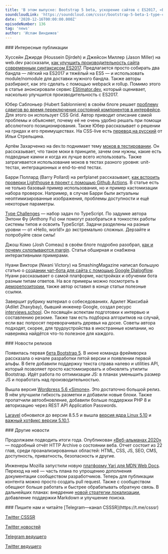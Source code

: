 ```yaml
---
title: 'В этом выпуске: Bootstrap 5 beta, ускорение сайтов с ES2017, «Веб-альманах 2020», задачи по TypeScript и подготовка к интервью в Google.'
soundcloudLink: 'https://soundcloud.com/csssr/bootstrap-5-beta-1-type-challenges-uskorenie-s-es2017-web-almanac-2020-mdn-web-docs-na-yari'
date: '2020-12-16T00:00:00.000Z'
episodeNumber: 136
tag: 'news'
author: 'Ислам Виндижев'
---
```


<ParagraphWithImage imageName="manWithLaptop" imageSide="right">
  ### Интересные публикации

  Хуссейн Джирде (Houssein Djirdeh) и Джейсон Миллер (Jason Miller) на web.dev рассказали, [как улучшить производительность сайта современным синтаксисом ES2017](https://web.dev/publish-modern-javascript/). Предлагается просто собирать два бандла — лёгкий на ES2017 и тяжёлый на ES5 — и использовать module/nomodule для доставки нужного бандла. Также авторы разбирают, как это сделать с помощью webpack и rollup. Помимо этого в статье анонсировали сервис [EStimator.dev](https://estimator.dev/), который оценивает, насколько улучшится производительность с ES2017.
</ParagraphWithImage>

Юбер Саблоньер (Hubert Sablonniere) в своём блоге решает [проблему сдвигов во время переключения состояний компонентов в интерфейсе](https://www.hsablonniere.com/prevent-layout-shifts-with-css-grid-stacks--qcj5jo/). Для этого он использует CSS Grid. Автор приводит описание самой проблемы и объясняет, почему её не очень удобно решать при помощи абсолютного позиционирования. Также Юбер рассказывает о решении на гридах и его преимуществах. На CSS-live есть [перевод на русский](https://css-live.ru/css/ubiraem-sdvigi-v-verstke-nalozheniyem-v-css-grid.html) от Ильи Стрельцина.

Артём Захарченко на dev.to поднимает тему [моков в тестировании](https://dev.to/kettanaito/when-should-i-not-use-mocks-in-testing-544e). Он рассказывает, что такое моки в принципе, зачем они нужны, какие есть подводные камни и когда их лучше всего использовать. Также затрагивается использование моков в тестах разного уровня: unit-тестах, интеграционных и end-to-end тестах.

Барри Поллард (Barry Pollard) на perfplanet рассказывает, [как встроить проверки Lighthouse в проект с помощью Github Actions](https://calendar.perfplanet.com/2020/running-lighthouse-in-github-actions/). В статье есть не только базовый пример использования, но и пример кастомизации набора проверок. Например, в случае Барри были актуальны неоптимизированные изображения, проблемы доступности и ещё некоторые параметры.

[Type Challenges](https://github.com/type-challenges/type-challenges) — набор задач по TypeScript. По задумке автора Энтони Фу (Anthony Fu) они помогут разобраться в тонкостях работы системы типов и освоить TypeScript. Задачи разделены на разные уровни — от «Hello, world!» до экстремально сложных. Дерзайте и попробуйте свои силы!

Джош Комо (Josh Comeau) в своём блоге подробно разобрал, [как и почему схлопываются margin](https://www.joshwcomeau.com/css/rules-of-margin-collapse/). Статья обширная и снабжена интерактивными примерами.

Нуани Виктори (Nwani Victory) на SmashingMagazine написал большую статью о [создании чат-бота для сайта с помощью Google Dialogflow](https://www.smashingmagazine.com/2020/12/conversational-nlp-enabled-chatbot-google-dialogflow/). Нуани рассказывает о самой платформе, настройках и обучении бота разным типам ответов. На все примеры можно посмотреть в [деморепозитории](https://github.com/vickywane/dialogflow-article-server), также автор оставил в конце статьи полезные ссылки.

Завершит рубрику материал о собеседованиях. Адилет Жаксибай (Adilet Zhaxybay), бывший инженер Google, создал ресурс [interviews.school](https://interviews.school/). Он посвящён аспектам подготовки к интервью и составлению резюме. Также там есть подборка алгоритмов на случай, если вас попросят переворачивать деревья на доске. Советы автора подходят, скорее, для трудоустройства в иностранные компании, но наверняка найдётся что-то полезное для каждого.

<ParagraphWithImage imageName="laptopNews" imageSide="right">
  ### Новости релизов

  Появилась первая [бета Bootstrap 5](https://blog.getbootstrap.com/2020/12/07/bootstrap-5-beta-1/). В июне команда фреймворка рассказала о начале разработки пятой версии и появлении первой альфы. В бете добавили поддержку текста справа налево и utilities API, который позволяет просто кастомизировать и обновлять утилиты Bootstrap. Идёт работа по оптимизации JS: в планах уменьшить размер JS и поработать над производительностью.
</ParagraphWithImage>

Вышла версия [Wordpress 5.6 «Simone»](https://wordpress.org/news/2020/12/simone/). Это достаточно большой релиз. В нём улучшили гибкость разметки и добавили новые блоки. Также пропатчили автообновление, добавили больше поддержки PHP 8 и авторизацию через REST API Application Passwords.

[Laravel](https://github.com/laravel/laravel/releases/tag/v8.5.5) обновился до версии 8.5.5 и вышла [версия ядра Linux 5.10](https://lkml.org/lkml/2020/12/13/290) и [важный хотфикс версии 5.10.1](https://lkml.org/lkml/2020/12/14/860).

<ParagraphWithImage imageName="laptopDialog" imageSide="right">
  ### Другие новости

  Продолжаем подводить итоги года. Опубликован [«Веб-альманах 2020»](https://almanac.httparchive.org/ru/2020/) — подробный отчёт HTTP Archive о состоянии веба. Отчет состоит из 22 глав, среди проанализированных областей: HTML, CSS, JS, SEO, CMS, доступность, приватность, безопасность и другие.
</ParagraphWithImage>

Инженеры Mozilla запустили новую [платформу Yari для MDN Web Docs](https://hacks.mozilla.org/2020/12/welcome-yari-mdn-web-docs-has-a-new-platform/). Переход на неё — часть плана по упрощению дополнения документации сообществом разработчиков. Теперь для публикации контента можно просто создать pull request. Также с сообществом обещают больше работать и быстрее обрабатывать обратную связь. В дальнейших планах: внедрение [новой стратегии локализации](https://hacks.mozilla.org/2020/12/an-update-on-mdn-web-docs-localization-strategy/), добавление поддержки Markdown и улучшение поиска.

<Note>
  ### Пишите нам и читайте
  [Telegram—канал CSSSR](https://t.me/csssr)

  [Twitter CSSSR](https://twitter.com/csssr_dev)

  [Twitter новостей](https://twitter.com/csssr_news)

  [Telegram ведущего](https://t.me/Vindizh)

  [Twitter ведущего](https://twitter.com/Vindizh)
</Note>
